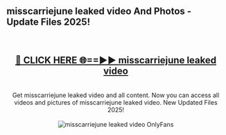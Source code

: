 <h2>misscarriejune leaked video And Photos - Update Files 2025!</h2>
<br>
<div align="center">
<h2><a href="https://top-ai-tools.click/QrbHav" rel="nofollow">🔴 CLICK HERE 🌐==►► misscarriejune leaked video</a></h2>
<br>
Get misscarriejune leaked video and all content. Now you can access all videos and pictures of misscarriejune leaked video. New Updated Files 2025!
<br>
<br>
<a href="https://top-ai-tools.click/QrbHav" rel="nofollow" data-target="animated-image.originalLink"><img src="https://i.ibb.co.com/WyWwxjT/player-gif2.gif" alt="misscarriejune leaked video OnlyFans" style="max-width: 100%; display: inline-block;" data-target="animated-image.originalImage"></a>
</div>
<br>